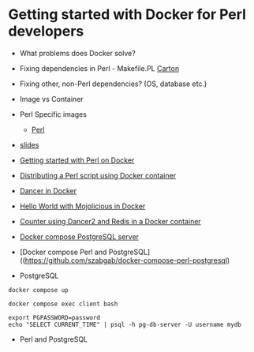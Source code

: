 # Getting started with Docker for Perl developers

* What problems does Docker solve?

* Fixing dependencies in Perl - Makefile.PL  [Carton](https://metacpan.org/dist/Carton)

* Fixing other, non-Perl dependencies? (OS, database etc.)

* Image vs Container

* Perl Specific images
    * [Perl](https://hub.docker.com/_/perl)

* [slides](https://code-maven.com/slides/docker/perl)

* [Getting started with Perl on Docker](https://perlmaven.com/getting-started-with-perl-on-docker)
* [Distributing a Perl script using Docker container](https://perlmaven.com/distributing-perl-script-using-docker)
* [Dancer in Docker](https://perlmaven.com/dancer-in-docker)
* [Hello World with Mojolicious in Docker](https://perlmaven.com/hello-world-with-mojolicious-in-docker)
* [Counter using Dancer2 and Redis in a Docker container](https://perlmaven.com/counter-dancer2-redis-docker)



* [Docker compose PostgreSQL server](https://code-maven.com/slides/docker/docker-compose-postgresql-server)


* [Docker compose Perl and PostgreSQL]((https://github.com/szabgab/docker-compose-perl-postgresql)

* PostgreSQL

```
docker compose up
```

```
docker compose exec client bash

export PGPASSWORD=password
echo "SELECT CURRENT_TIME" | psql -h pg-db-server -U username mydb
```


* Perl and PostgreSQL
